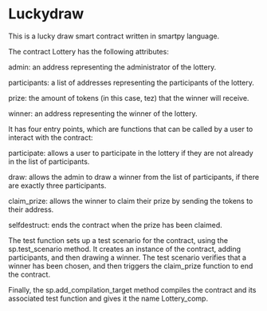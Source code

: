 # Luckydraw
This is a lucky draw smart contract written in smartpy language.

The contract Lottery has the following attributes:

admin: an address representing the administrator of the lottery.

participants: a list of addresses representing the participants of the lottery.

prize: the amount of tokens (in this case, tez) that the winner will receive.

winner: an address representing the winner of the lottery.

It has four entry points, which are functions that can be called by a user to interact with the contract:

participate: allows a user to participate in the lottery if they are not already in the list of participants.

draw: allows the admin to draw a winner from the list of participants, if there are exactly three participants.

claim_prize: allows the winner to claim their prize by sending the tokens to their address.

selfdestruct: ends the contract when the prize has been claimed.

The test function sets up a test scenario for the contract, using the sp.test_scenario method.
It creates an instance of the contract, adding participants, and then drawing a winner. 
The test scenario verifies that a winner has been chosen, and then triggers the claim_prize function to end the contract.

Finally, the sp.add_compilation_target method compiles the contract and its associated test function and gives it the name Lottery_comp.



